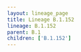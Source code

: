 ```yaml
---
layout: lineage_page
title: Lineage B.1.152
lineage: B.1.152
parent: B.1
children: ['B.1.152']
---
```

